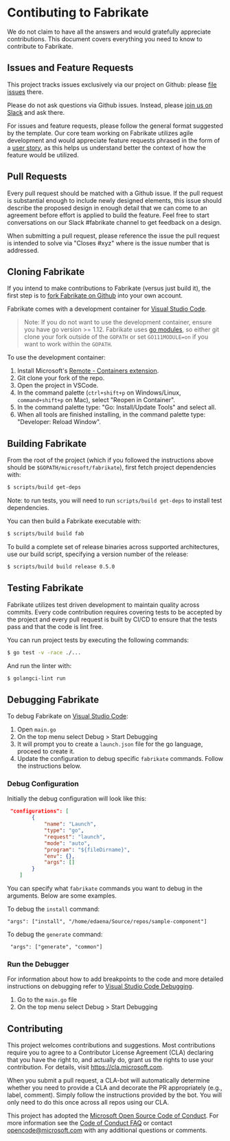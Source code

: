 # Contibuting to Fabrikate

We do not claim to have all the answers and would gratefully appreciate
contributions. This document covers everything you need to know to contribute to
Fabrikate.

## Issues and Feature Requests

This project tracks issues exclusively via our project on Github: please
[file issues](https://github.com/microsoft/fabrikate/issues/new/choose) there.

Please do not ask questions via Github issues. Instead, please
[join us on Slack](https://join.slack.com/t/bedrockco/shared_invite/enQtNjIwNzg3NTU0MDgzLWRiYzQxM2ZmZjQ2NGE2YjA2YTJmMjg3ZmJmOTQwOWY0MTU3NDVkNDJkZDUyMDExZjIxNTg5NWY3MTI3MzFiN2U)
and ask there.

For issues and feature requests, please follow the general format suggested by
the template. Our core team working on Fabrikate utilizes agile development and
would appreciate feature requests phrased in the form of a
[user story](https://www.mountaingoatsoftware.com/agile/user-stories), as this
helps us understand better the context of how the feature would be utilized.

## Pull Requests

Every pull request should be matched with a Github issue. If the pull request is
substantial enough to include newly designed elements, this issue should
describe the proposed design in enough detail that we can come to an agreement
before effort is applied to build the feature. Feel free to start conversations
on our Slack #fabrikate channel to get feedback on a design.

When submitting a pull request, please reference the issue the pull request is
intended to solve via "Closes #xyz" where is the issue number that is addressed.

## Cloning Fabrikate

If you intend to make contributions to Fabrikate (versus just build it), the
first step is to
[fork Fabrikate on Github](https://github.com/microsoft/fabrikate) into your own
account.

Fabrikate comes with a development container for 
[Visual Studio Code](https://code.visualstudio.com/docs/remote/containers).

> Note: If you do not want to use the development container, ensure you have 
go version >= 1.12. Fabrikate uses 
[go modules](https://github.com/golang/go/wiki/Modules), so either git clone
your fork outside of the `GOPATH` or set `GO111MODULE=on` if you want to work 
within the `GOPATH`.

To use the development container:
1. Install Microsoft's 
[Remote - Containers extension](https://marketplace.visualstudio.com/items?itemName=ms-vscode-remote.remote-containers).
2. Git clone your fork of the repo.
3. Open the project in VSCode.
4. In the command palette (`ctrl+shift+p` on Windows/Linux, `command+shift+p` on Mac), 
select "Reopen in Container".
5. In the command palette type: "Go: Install/Update Tools" and select all.
6. When all tools are finished installing, in the command palette type: "Developer: Reload Window".

## Building Fabrikate

From the root of the project (which if you followed the instructions above
should be `$GOPATH/microsoft/fabrikate`), first fetch project dependencies with:

```sh
$ scripts/build get-deps
```

Note: to run tests, you will need to run `scripts/build get-deps` to install
test dependencies.

You can then build a Fabrikate executable with:

```sh
$ scripts/build build fab
```

To build a complete set of release binaries across supported architectures, use
our build script, specifying a version number of the release:

```sh
$ scripts/build build release 0.5.0
```

## Testing Fabrikate

Fabrikate utilizes test driven development to maintain quality across commits.
Every code contribution requires covering tests to be accepted by the project
and every pull request is built by CI/CD to ensure that the tests pass and that
the code is lint free.

You can run project tests by executing the following commands:

```sh
$ go test -v -race ./...
```

And run the linter with:

```sh
$ golangci-lint run
```

## Debugging Fabrikate

To debug Fabrikate on [Visual Studio Code](https://code.visualstudio.com/):

1. Open `main.go`
2. On the top menu select Debug > Start Debugging
3. It will prompt you to create a `launch.json` file for the go language,
   proceed to create it.
4. Update the configuration to debug specific `fabrikate` commands. Follow the
   instructions below.

### Debug Configuration

Initially the debug configuration will look like this:

```json
 "configurations": [
        {
            "name": "Launch",
            "type": "go",
            "request": "launch",
            "mode": "auto",
            "program": "${fileDirname}",
            "env": {},
            "args": []
        }
    ]
```

You can specify what `fabrikate` commands you want to debug in the arguments.
Below are some examples.

To debug the `install` command:

```
"args": ["install", "/home/edaena/Source/repos/sample-component"]
```

To debug the `generate` command:

```
 "args": ["generate", "common"]
```

### Run the Debugger

For information about how to add breakpoints to the code and more detailed
instructions on debugging refer to
[Visual Studio Code Debugging](https://code.visualstudio.com/docs/editor/debugging).

1. Go to the `main.go` file
2. On the top menu select Debug > Start Debugging

## Contributing

This project welcomes contributions and suggestions. Most contributions require
you to agree to a Contributor License Agreement (CLA) declaring that you have
the right to, and actually do, grant us the rights to use your contribution. For
details, visit https://cla.microsoft.com.

When you submit a pull request, a CLA-bot will automatically determine whether
you need to provide a CLA and decorate the PR appropriately (e.g., label,
comment). Simply follow the instructions provided by the bot. You will only need
to do this once across all repos using our CLA.

This project has adopted the
[Microsoft Open Source Code of Conduct](https://opensource.microsoft.com/codeofconduct/).
For more information see the
[Code of Conduct FAQ](https://opensource.microsoft.com/codeofconduct/faq/) or
contact [opencode@microsoft.com](mailto:opencode@microsoft.com) with any
additional questions or comments.
